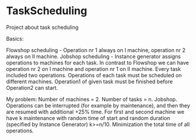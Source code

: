 # TaskScheduling
Project about task scheduling

Basics:

Flowshop scheduling - Operation nr 1 always on I machine, operation nr 2 always on II machine.
Jobshop scheduling - Instance generator assigns operations to machines for each task. In contrast to Flowshop we can have operation nr 2
on I machine and operation nr 1 on II machine.
Every task included two operations.
Operations of each task must be scheduled on different machines.
Operation1 of given task must be finished before Operation2 can start.

My problem:
Number of machines = 2.
Number of tasks = n.
Jobshop.
Operations can be interrupted (for example by maintenance), and then they are resumed with additional +25% time.
For first and second machine we have k maintenance with random time of start and random duration (specified by Instance Generator)
k>=n/10.
Minimization the total time of all operations.

